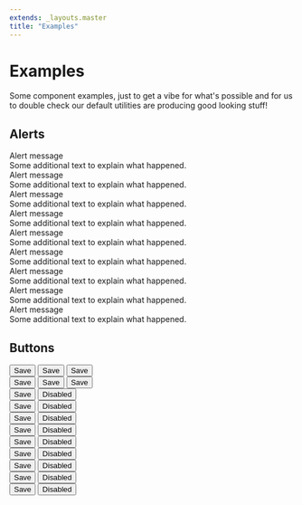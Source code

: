 ```yaml
---
extends: _layouts.master
title: "Examples"
---
```


# Examples

Some component examples, just to get a vibe for what's possible and for us to double check our default utilities are producing good looking stuff!

## Alerts

<div class="bg-red-lightest border border-red-light rounded p-4 mb-4">
    <div class="text-medium text-red-dark">
        Alert message
    </div>
    <div class="text-red-dark">
        Some additional text to explain what happened.
    </div>
</div>

<div class="bg-orange-lightest border border-orange-light rounded p-4 mb-4">
    <div class="text-medium text-orange-dark">
        Alert message
    </div>
    <div class="text-orange-dark">
        Some additional text to explain what happened.
    </div>
</div>


<div class="bg-yellow-lightest border border-yellow-light rounded p-4 mb-4">
    <div class="text-medium text-yellow-dark">
        Alert message
    </div>
    <div class="text-yellow-dark">
        Some additional text to explain what happened.
    </div>
</div>

<div class="bg-green-lightest border border-green-light rounded p-4 mb-4">
    <div class="text-medium text-green-dark">
        Alert message
    </div>
    <div class="text-green-dark">
        Some additional text to explain what happened.
    </div>
</div>

<div class="bg-teal-lightest border border-teal-light rounded p-4 mb-4">
    <div class="text-medium text-teal-dark">
        Alert message
    </div>
    <div class="text-teal-dark">
        Some additional text to explain what happened.
    </div>
</div>

<div class="bg-blue-lightest border border-blue-light rounded p-4 mb-4">
    <div class="text-medium text-blue-dark">
        Alert message
    </div>
    <div class="text-blue-dark">
        Some additional text to explain what happened.
    </div>
</div>

<div class="bg-indigo-lightest border border-indigo-light rounded p-4 mb-4">
    <div class="text-medium text-indigo-dark">
        Alert message
    </div>
    <div class="text-indigo-dark">
        Some additional text to explain what happened.
    </div>
</div>

<div class="bg-purple-lightest border border-purple-light rounded p-4 mb-4">
    <div class="text-medium text-purple-dark">
        Alert message
    </div>
    <div class="text-purple-dark">
        Some additional text to explain what happened.
    </div>
</div>

<div class="bg-pink-lightest border border-pink-light rounded p-4 mb-4">
    <div class="text-medium text-pink-dark">
        Alert message
    </div>
    <div class="text-pink-dark">
        Some additional text to explain what happened.
    </div>
</div>

## Buttons

<div class="mb-4">
    <button class="text-medium text-dark rounded py-2 px-4 bg-light mr-4">
        Save
    </button>
    <button class="text-medium text-dark rounded py-2 px-4 bg-light-soft mr-4">
        Save
    </button>
    <button class="text-medium text-dark rounded py-2 px-4 bg-light-softer mr-4">
        Save
    </button>
</div>
<div class="mb-4">
    <button class="text-medium text-light rounded py-2 px-4 bg-dark hover-bg-dark-dark mr-4">
        Save
    </button>
    <button class="text-medium text-light rounded py-2 px-4 bg-dark-soft mr-4">
        Save
    </button>
    <button class="text-medium text-light rounded py-2 px-4 bg-dark-softer mr-4">
        Save
    </button>
</div>
<div class="mb-4">
    <button class="text-medium text-light rounded py-2 px-4 bg-red hover-bg-red-dark mr-4">
        Save
    </button>
    <button class="text-medium text-light rounded py-2 px-4 bg-red-light mr-4">
        Disabled
    </button>
</div>
<div class="mb-4">
    <button class="text-medium text-light rounded py-2 px-4 bg-orange hover-bg-orange-dark mr-4">
        Save
    </button>
    <button class="text-medium text-light rounded py-2 px-4 bg-orange-light mr-4">
        Disabled
    </button>
</div>
<div class="mb-4">
    <button class="text-medium text-light rounded py-2 px-4 bg-yellow hover-bg-yellow-dark mr-4">
        Save
    </button>
    <button class="text-medium text-light rounded py-2 px-4 bg-yellow-light mr-4">
        Disabled
    </button>
</div>
<div class="mb-4">
    <button class="text-medium text-light rounded py-2 px-4 bg-green hover-bg-green-dark mr-4">
        Save
    </button>
    <button class="text-medium text-light rounded py-2 px-4 bg-green-light mr-4">
        Disabled
    </button>
</div>
<div class="mb-4">
    <button class="text-medium text-light rounded py-2 px-4 bg-teal hover-bg-teal-dark mr-4">
        Save
    </button>
    <button class="text-medium text-light rounded py-2 px-4 bg-teal-light mr-4">
        Disabled
    </button>
</div>
<div class="mb-4">
    <button class="text-medium text-light rounded py-2 px-4 bg-blue hover-bg-blue-dark mr-4">
        Save
    </button>
    <button class="text-medium text-light rounded py-2 px-4 bg-blue-light mr-4">
        Disabled
    </button>
</div>
<div class="mb-4">
    <button class="text-medium text-light rounded py-2 px-4 bg-indigo hover-bg-indigo-dark mr-4">
        Save
    </button>
    <button class="text-medium text-light rounded py-2 px-4 bg-indigo-light mr-4">
        Disabled
    </button>
</div>
<div class="mb-4">
    <button class="text-medium text-light rounded py-2 px-4 bg-purple hover-bg-purple-dark mr-4">
        Save
    </button>
    <button class="text-medium text-light rounded py-2 px-4 bg-purple-light mr-4">
        Disabled
    </button>
</div>
<div class="mb-4">
    <button class="text-medium text-light rounded py-2 px-4 bg-pink hover-bg-pink-dark mr-4">
        Save
    </button>
    <button class="text-medium text-light rounded py-2 px-4 bg-pink-light mr-4">
        Disabled
    </button>
</div>

